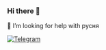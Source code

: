 ### Hi there 👋
🤔 I’m looking for help with русня


[![Telegram](https://img.shields.io/badge/telegram-2A8BD2?style=for-the-badge&logo=telegram&logoColor=white)](https://t.me/ioretcio)
